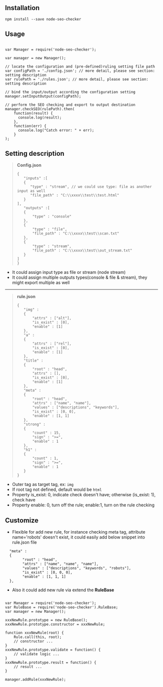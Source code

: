 ## Installation
`npm install --save node-seo-checker`

## Usage
```

var Manager = require('node-seo-checker');

var manager = new Manager();

// locate the configuration and (pre-defined)ruling setting file path
var configPath = './config.json'; // more detail, please see section: setting description
var rulePath = './rules.json'; // more detail, please see section: setting description

// bind the input/output according the configuration setting
manager.setInputOutput(configPath);

// perform the SEO checking and export to output destination
manager.checkSEO(rulePath).then(
    function(result) {
      console.log(result);
    },
    function(err) {
      console.log("Catch error: " + err);
    }
);
```
## Setting description

> **Config.json**
>```
>{
>    "inputs" :[
>    {
>       "type" : "stream", // we could use type: file as another input as well
>       "file_path" : "C:\\xxxx\\test\\test.html"
>    }
>],
>    "outputs" :[
>    {
>        "type" : "console"
>    },
>    {
>        "type" : "file",
>        "file_path" : "C:\\xxxx\\test\\scan.txt"
>    },
>    {
>        "type" : "stream",
>        "file_path" : "C:\\xxxx\\test\\out_stream.txt"
>    }
>]
>}
>```

- It could assign input type as file or stream (node stream)
- It could assign multiple outputs types(console & file & stream), they might export multiple as well

----------

> **rule.json**
>```
>{
>    "img" : 
>    {
>        "attrs" : ["alt"],
>        "is_exist" : [0],
>        "enable" : [1]
>    },
>    "a" :
>    {
>        "attrs" : ["rel"],
>        "is_exist" : [0],
>        "enable" : [1]
>    },
>    "title" :
>    {
>        "root" : "head",
>        "attrs" : [],
>        "is_exist" : [0],
>        "enable" : [1]
>    },
>    "meta" :
>    {
>        "root" : "head",
>        "attrs" : ["name", "name"],
>        "values" : ["descriptions", "keywords"],
>        "is_exist" : [0, 0],
>        "enable" : [1, 1]
>    },
>    "strong" :
>    {
>        "count" : 15,
>        "sign" : ">=",
>        "enable" : 1
>    },
>    "h1" :
>    {
>        "count" : 1,
>        "sign" : ">=",
>        "enable" : 1
>    }
>}
>```

- Outer tag as target tag, ex: `img`
- If root tag not defined, default would be `html`
- Property is_exist: 0, indicate check doesn't have; otherwise (is_exist: 1), check have
- Property enable: 0, turn off the rule; enable:1, turn on the rule checking 

## Customize
- Flexible for add new rule, for instance checking meta tag, attribute name='robots' doesn't exist, it could easily add below snippet into rule.json file

```
  "meta" :
  {
        "root" : "head",
        "attrs" : ["name", "name", "name"],
        "values" : ["descriptions", "keywords", "robots"],
        "is_exist" : [0, 0, 0],
        "enable" : [1, 1, 1]
  },
```
- Also it could add new rule via extend the **RuleBase**
```

var Manager = require('node-seo-checker');
var RuleBase = require('node-seo-checker').RuleBase;
var manager = new Manager();

xxxNewRule.prototype = new RuleBase();
xxxNewRule.prototype.constructor = xxxNewRule;

function xxxNewRule(root) {
    Rule.call(this, root);
    // constructor ...
}
xxxNewRule.prototype.validate = function() {
    // validate logic ...
}
xxxNewRule.prototype.result = function() {
    // result ...
}

manager.addRule(xxxNewRule);
```

